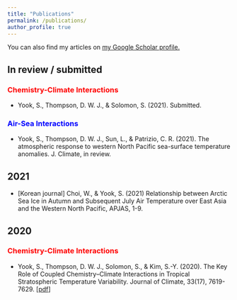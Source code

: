 ```yaml
---
title: "Publications"
permalink: /publications/
author_profile: true
---
```

You can also find my articles on <u><a href="https://scholar.google.com/citations?user=mvtir2cAAAAJ&hl=en&oi=ao">my Google Scholar profile</a>.</u>

## In review / submitted


### <span style="color:red">Chemistry-Climate Interactions</span>
* Yook, S., Thompson, D. W. J., & Solomon, S. (2021). Submitted.
### <span style="color:blue">Air-Sea Interactions</span>
* Yook, S., Thompson, D. W. J., Sun, L., & Patrizio, C. R. (2021). The atmospheric response to western North Pacific sea-surface temperature anomalies. J. Climate, in review.

## 2021
* [Korean journal] Choi, W., & Yook, S. (2021) Relationship between Arctic Sea Ice in Autumn and Subsequent July Air Temperature over East Asia and the Western North Pacific, APJAS, 1-9.

## 2020
### <span style="color:red">Chemistry-Climate Interactions</span>
* Yook, S., Thompson, D. W. J., Solomon, S., & Kim, S.-Y. (2020). The Key Role of Coupled Chemistry–Climate Interactions in Tropical Stratospheric Temperature Variability. Journal of Climate, 33(17), 7619-7629.
\[[pdf](http://shimyook.github.io/files/JCL2020.pdf)\]
